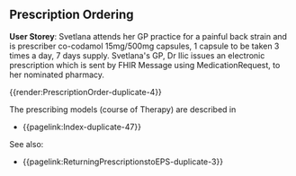 ## Prescription Ordering

<div class="nhsd-a-box nhsd-a-box--bg-light-blue nhsd-!t-margin-bottom-6 nhsd-t-body">
    <strong>User Storey</strong>: 
    Svetlana attends her GP practice for a painful back strain and is prescriber co-codamol 15mg/500mg capsules, 1 capsule to be taken 3 times a day, 7 days supply. Svetlana's GP, Dr Ilic issues an electronic prescription which is sent by FHIR Message using MedicationRequest, to her nominated pharmacy.
</div>

{{render:PrescriptionOrder-duplicate-4}}


The prescribing models (course of Therapy) are described in

- {{pagelink:Index-duplicate-47}}

See also:

- {{pagelink:ReturningPrescriptionstoEPS-duplicate-3}}